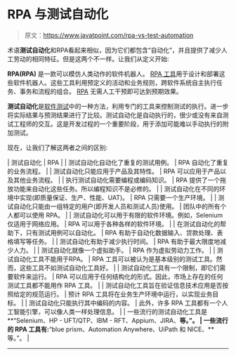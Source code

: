 # RPA 与测试自动化

> 原文：<https://www.javatpoint.com/rpa-vs-test-automation>

术语**测试自动化**和RPA看起来相似，因为它们都包含“自动化”，并且提供了减少人工劳动的相同特征。但是这两个不一样。让我们从定义开始:

**RPA(RPA)** 是一款可以模仿人类动作的软件机器人。 [RPA 工具](https://www.javatpoint.com/rpa-tools)用于设计和部署这些软件机器人。这些工具利用预定义的活动和业务规则，跨软件系统自主执行任务、事务和流程的组合。 [RPA](https://www.javatpoint.com/rpa) 无需人工干预即可达到预期效果。

**测试自动化**是[软件测试](https://www.javatpoint.com/software-testing-tutorial)中的一种方法，利用专门的工具来控制测试的执行。进一步将实际结果与预测结果进行了比较。测试自动化是自动执行的，很少或没有来自测试工程师的交互。这是开发过程的一个重要阶段，用于添加可能难以手动执行的附加测试。

现在，让我们了解这两者之间的区别:

| 测试自动化 | RPA |
| 测试自动化自动化了重复的测试用例。 | RPA 自动化了重复的业务流程。 |
| 测试自动化只能应用于产品及其特性。 | RPA 可以应用于产品以及其他业务流程。 |
| 执行测试自动化需要编程或编码知识。 | RPA 提供了一个拖放功能来自动化这些任务。所以编程知识不是必修的。 |
| 测试自动化在不同的环境中实现(即质量保证、生产、性能、UAT)。 | RPA 只需要一个生产环境。 |
| 测试自动化只能由一组特定的用户(即开发人员和测试人员)使用。 | 团队中的所有个人都可以使用 RPA。 |
| 测试自动化可以用于有限的软件环境。例如，Selenium 仅适用于网络应用。 | RPA 可以用于各种各样的软件环境。 |
| 在测试自动化的帮助下，只有测试用例可以自动化。 | RPA 有助于自动化数据输入、贷款处理、表格填写等任务。 |
| 测试自动化有助于减少执行时间。 | RPA 有助于最大限度地减少人力。 |
| 测试自动化就像一个虚拟助手。 | RPA 作为虚拟劳动力工作。 |
| 测试自动化工具不能用于RPA。 | RPA 工具可以被认为是基本级别的测试工具。然而，这些工具不如测试自动化工具好。 |
| 测试自动化工具有一个限制，即它们需要软件来运行。 | RPA 可以应用于任何结构化的形式。因此，市场上存在的任何测试工具都不能用作 RPA 工具。 |
| 测试自动化工具旨在验证信息技术应用是否按照给定的规范运行。 | 预计 RPA 工具将在业务生产环境中运行，以实现业务目标。 |
| 测试自动化只能执行其中编码的内容。 | 此外，许多 RPA 工具都有一个人工智能引擎，可以像人类一样处理信息。 |
| 一些流行的测试自动化工具是**“Selenium、HP - UFT/QTP、IBM - RFT、Appium、JIRA、**等。”。 | 一些流行的 RPA 工具有:**“blue prism、Automation Anywhere、UiPath 和 NICE、**等。”。 |

* * *